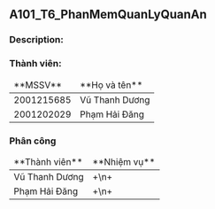 ## A101_T6_PhanMemQuanLyQuanAn
### Description:
### Thành viên:
<table>
  <thead>
    <tr>
      <td>
        **MSSV**
      </td>
      <td>
        **Họ và tên**
      </td>
    </tr>
  </thead>
  <tbody>
    <tr>
      <td>
        2001215685
      </td>
      <td>
        Vũ Thanh Dương
      </td>
    </tr>
    <tr>
      <td>
        2001202029
      </td>
      <td>
        Phạm Hải Đăng
      </td>
    </tr>
  </tbody>
</table>

### Phân công
<table>
  <thead>
    <tr>
      <td>
        **Thành viên**
      </td>
      <td>
        **Nhiệm vụ**
      </td>
    </tr>
  </thead>
  <tbody>
    <tr>
      <td>
        Vũ Thanh Dương
      </td>
      <td>
        +\n+
      </td>
    </tr>
    <tr>
      <td>
        Phạm Hải Đăng
      </td>
      <td>
        +\n+
      </td>
    </tr>
  </tbody>
</table>
